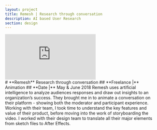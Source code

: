```yaml
---
layout: project
title: Remesh | Research through conversation
description: AI based User Research
section: design
---
```


<div class="order-flip">
  <div class="two-thirds-tile">
    <div class="video">
      <iframe src="https://player.vimeo.com/video/509438727?autoplay=1&loop=1&title=0&byline=0&portrait=0" frameborder="0" webkitallowfullscreen mozallowfullscreen allowfullscreen></iframe>
    </div>
  </div>
<div class="third-text" markdown="1">
# **Remesh** Research through conversation
## **Freelance |** Animation
## **Date |** May & June 2018  
Remesh uses artificial intelligence to analyze audiences responses and draw out insights to an organization’s success. They brought me in to animate a conversation on their platform - showing both the moderator and participant experience. Working with their team, I took time to understand the key features and value of their product, before moving into the work of storyboarding the video. I worked with their design team to translate all their major elements from sketch files to After Effects.
</div>
</div>

<script src="https://player.vimeo.com/api/player.js"></script>
